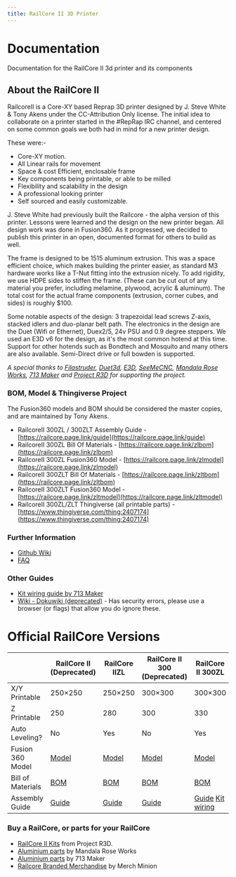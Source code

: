 ```yaml
---
title: RailCore II 3D Printer
---
```


# Documentation
Documentation for the RailCore II 3d printer and its components

## About the RailCore II
RailcoreII is a Core-XY based Reprap 3D printer designed by J. Steve White & Tony Akens under the CC-Attribution Only license. The initial idea to collaborate on a printer started in the #RepRap IRC channel, and centered on some common goals we both had in mind for a new printer design.

These were:-
 * Core-XY motion.
 * All Linear rails for movement
 * Space & cost Efficient, enclosable frame
 * Key components being printable, or able to be milled
 * Flexibility and scalability in the design
 * A professional looking printer
 * Self sourced and easily customizable.

J. Steve White had previously built the Railcore - the alpha version of this printer.  Lessons were learned and the design on the new printer began.  All design work was done in Fusion360.
As it progressed, we decided to publish this printer in an open, documented format for others to build as well.

The frame is designed to be 1515 aluminum extrusion.  This was a space efficient choice, which makes building the printer easier, as standard M3 hardware works like a T-Nut fitting into the extrusion nicely.  To add rigidity, we use HDPE sides to stiffen the frame.  (These can be cut out of any material you prefer, including melamine, plywood, acrylic & aluminum).  The total cost for the actual frame components (extrusion, corner cubes, and sides) is roughly $100.

Some notable aspects of the design: 3 trapezoidal lead screws Z-axis, stacked idlers and duo-planar belt path.
The electronics in the design are the Duet (Wifi or Ethernet), Duex2/5,  24v PSU and 0.9 degree steppers.  We used an E3D v6 for the design, as it's the most common hotend at this time.  Support for other hotends such as Bondtech and Mosquito and many others are also available.
Semi-Direct drive or full bowden is supported.

*A special thanks to [Filastruder](https://www.filastruder.com/), [Duet3d](https://www.duet3d.com/), [E3D](https://e3d-online.com/), [SeeMeCNC](https://www.seemecnc.com/), [Mandala Rose Works](http://www.mandalaroseworks.com/product/railcore), [713 Maker](https://713maker.com/railcore) and [Project R3D](https://www.projectr3d.com/) for supporting the project.*

### BOM, Model & Thingiverse Project

The Fusion360 models and BOM should be considered the master copies, and are maintained by Tony Akens.

 * RailcoreII 300ZL / 300ZLT Assembly Guide - [https://railcore.page.link/guide](https://railcore.page.link/guide)
 * RailcoreII 300ZL Bill Of Materials - [https://railcore.page.link/zlbom](https://railcore.page.link/zlbom)
 * RailcoreII 300ZL Fusion360 Model - [https://railcore.page.link/zlmodel](https://railcore.page.link/zlmodel)
 * RailcoreII 300ZLT Bill Of Materials - [https://railcore.page.link/zltbom](https://railcore.page.link/zltbom)
 * RailcoreII 300ZLT Fusion360 Model - [https://railcore.page.link/zltmodel](https://railcore.page.link/zltmodel)
 * RailcoreII 300ZL/ZLT Thingiverse (all printable parts) - [https://www.thingiverse.com/thing:2407174](https://www.thingiverse.com/thing:2407174)

### Further Information

 * [Github Wiki](/wiki/index.md)
 * [FAQ](/faq.md)

### Other Guides

  * [Kit wiring guide by 713 Maker](https://docs.google.com/document/d/1aIc6x7Vzb-bH8-pILNBV1cXyp3JWsIa50Y6eSjMmCgM/edit?usp=sharing)
  * [Wiki - Dokuwiki (deprecated)](https://railcore.org/doku.php) - Has security errors, please use a browser (or flags) that allow you do ignore these.


# Official RailCore Versions

|                   | RailCore II (Deprecated) | RailCore IIZL | RailCore II 300 (Deprecated) | RailCore II 300ZL | RailCore II 300ZLT |
|-------------------|--------------------------|---------------|------------------------------|-------------------|--------------------|
| X/Y Printable     | 250×250                  | 250×250       | 300×300                      | 300×300           | 300×300            |
| Z Printable       | 250                      | 280           | 300                          | 330               | 600                |
| Auto Leveling?    | No                       | Yes           | No                           | Yes               | Yes                |
| Fusion 360 Model  | [Model](http://a360.co/2z30VXH)                    | [Model](http://a360.co/2DoeHFu)         | [Model](http://a360.co/2BZLzTA)                        | [Model](http://a360.co/2D5OryV)             | [Model](https://a360.co/2w7PjT6)              |
| Bill of Materials | [BOM](https://docs.google.com/spreadsheets/d/1KvlSNYHE20HYjQlURdH50Pn_V7t8TfuNNLnhcvI4Nos/edit?usp=sharing)                      | [BOM](https://docs.google.com/spreadsheets/d/1QZgV6a6Gk4xR9WxrK2C4QYaPQTXA8t7dFDyHO74-oSY/edit?usp=sharing)           | [BOM](https://docs.google.com/spreadsheets/d/1ePSq-bL4-4rGUdbzkxtMmNftXPYwv5IH47edacloU4E/edit?usp=sharing)                          | [BOM](https://docs.google.com/spreadsheets/d/1Eib0IkmRiP-zVM2p6gZ9PJ2bsDDvSKWbGtUybuFWfcs/edit?usp=sharing)               | [BOM](https://docs.google.com/spreadsheets/d/1L8mOABLsbfHb1PVPEnT-TpgfRpO25UduGNxD8GNMPSs/edit?usp=sharing)                |
| Assembly Guide    | [Guide](https://docs.google.com/document/d/1wBlwMw_H73dxT0H4OD7fWI7y6bFSvh7_BoBPMTmdTZs/edit?usp=sharing)                    | [Guide](https://docs.google.com/document/d/1OoXfw7aXMz0NzAxkdwuChC0FpunLRyKI02_1vJF52hk/edit?usp=sharing)         | [Guide](https://docs.google.com/document/d/1hC_S6MeUwHMQ6U9vivJ6D1Olx1hfcOVcvL2W0NaXD28/edit?usp=sharing)                        | [Guide](https://docs.google.com/document/d/19FuTYfwqgOkGO8SUScnSuhS_Gx8mJMmXLiPgBfGeJ-s/edit?usp=sharing) [Kit wiring](https://docs.google.com/document/d/1aIc6x7Vzb-bH8-pILNBV1cXyp3JWsIa50Y6eSjMmCgM/edit?usp=sharing)  |   [Guide](https://docs.google.com/document/d/19FuTYfwqgOkGO8SUScnSuhS_Gx8mJMmXLiPgBfGeJ-s/edit?usp=sharing) [Kit wiring](https://docs.google.com/document/d/1aIc6x7Vzb-bH8-pILNBV1cXyp3JWsIa50Y6eSjMmCgM/edit?usp=sharing) 

### Buy a RailCore, or parts for your RailCore

* [RailCore II Kits](https://www.projectr3d.com/) from Project R3D.
* [Aluminium parts](http://www.mandalaroseworks.com/product/railcore) by Mandala Rose Works
* [Aluminium parts](https://713maker.com/railcore) by 713 Maker
* [Railcore Branded Merchandise](http://kninedhp.merchminion.com/) by Merch Minion
